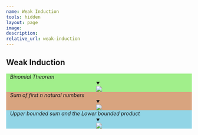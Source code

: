```yaml
---
name: Weak Induction 
tools: hidden
layout: page
image: 
description:
relative_url: weak-induction
---
```


## Weak Induction
<div style='background-color:#A1EF8B'><em style="margin-left:0.75em;">Binomial Theorem</em>
<details open style="text-align:center;"><summary markdown="span" class="notriangle" ></summary>
<a href="../../assets/induction/weak-induction/binomial-theorem-proof.pdf" ><img src="../../assets/induction/weak-induction/binomial-theorem.svg"></a>
</details>
</div>
<div style='background-color:#D8A47F;'><em style="margin-left:0.75em;"><em>Sum of first n natural numbers</em>
<details open style="text-align:center;"><summary markdown="span" class="notriangle" ></summary>
<a href="../../assets/induction/weak-induction/sum-of-first-n-naturals.pdf" ><img src="../../assets/induction/weak-induction/sum-of-first-n-naturals.svg" ></a>
</details>
</div>
<div style='background-color:#92d5e6;'><em style="margin-left:0.75em;">Upper bounded sum and the Lower bounded product</em>
<details open style="text-align:center;"><summary markdown="span" class="notriangle" ></summary>
<a href="../../assets/induction/weak-induction/upper-bounded-sum-and-the-lower-bounded-product.pdf" ><img src="../../assets/induction/weak-induction/upper-bounded-sum-and-the-lower-bounded-product.svg" class="aligncenter" ></a>
</details>
</div>
<br>
